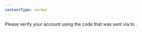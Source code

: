 ```yaml
---
contentType: normal
---
```


Please verify your account using the code that was sent via <StateValue path='auth.awaitingUserConfirmation.attrName'></StateValue> to <StateValue path='auth.awaitingUserConfirmation.destination'></StateValue>.
